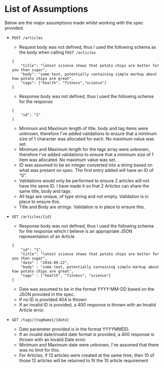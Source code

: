 # List of Assumptions

Below are the major assumptions made whilst working with the spec provided.
- `POST /articles`
    - Request body was not defined, thus I used the following schema as the body when calling `POST /articles`
    ```
    {
        "title": "latest science shows that potato chips are better for you than sugar",
        "body": "some text, potentially containing simple markup about how potato chips are great",
        "tags": ["health", "fitness","science"]
    }
    ```
    - Response body was not defined, thus I used the following schema for the response
    ```
    {
        "id": "1"
    }
    ```
    - Minimum and Maximum length of title, body and tag items were unknown, therefore I've added validations to ensure that a minimum size of 1 character was allocated for each. No maximum value was set.
    - Minimum and Maximum length for the tags array were unknown, therefore I've added validations to ensure that a minimum size of 1 item was allocated. No maximum value was set.
    - ID was assumed to be an integer converted into a string based on what was present on spec. The first entry added will have an ID of "0".
    - Validations would only be performed to ensure 2 articles will not have the same ID. I have made it so that 2 Articles can share the same title, body and tags.
    - All tags are unique, of type string and not empty. Validation is in place to ensure this.
    - Title and Body are strings. Validation is in place to ensure this.
    
- `GET /articles/{id}`
    - Response body was not defined, thus I used the following schema for the response which I believe is an appropriate JSON representation of an Article
    ```
    {
        "id": "1",
        "title": "latest science shows that potato chips are better for you than sugar",
        "date" : "2016-09-22",
        "body" : "some text, potentially containing simple markup about how potato chips are great",
        "tags" : ["health", "fitness", "science"]
    }
    ```
    - Date was assumed to be in the format YYYY-MM-DD based on the JSON provided in the spec.
    - If no ID is provided 404 is thrown
    - If an invalid ID is provided, a 400 response is thrown with an Invalid Article error.

- `GET /tags/{tagName}/{date}`
    - Date parameter provided is in the format YYYYMMDD.
    - If an invalid date/invalid date format is provided, a 400 response is thrown with an Invalid Date error.
    - Minimum and Maximum date were unknown, I've assumed that there was no limit for this.
    - For Articles, if 12 articles were created at the same time, then 10 of those 12 articles will be returned to fit the 10 article requirement